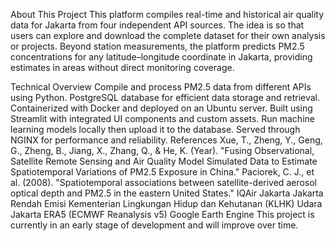 About This Project
This platform compiles real-time and historical air quality data for Jakarta from four independent API sources. The idea is so that users can explore and download the complete dataset for their own analysis or projects. Beyond station measurements, the platform predicts PM2.5 concentrations for any latitude–longitude coordinate in Jakarta, providing estimates in areas without direct monitoring coverage.

Technical Overview
Compile and process PM2.5 data from different APIs using Python.
PostgreSQL database for efficient data storage and retrieval.
Containerized with Docker and deployed on an Ubuntu server.
Built using Streamlit with integrated UI components and custom assets.
Run machine learning models locally then upload it to the database.
Served through NGINX for performance and reliability.
References
Xue, T., Zheng, Y., Geng, G., Zheng, B., Jiang, X., Zhang, Q., & He, K. (Year). "Fusing Observational, Satellite Remote Sensing and Air Quality Model Simulated Data to Estimate Spatiotemporal Variations of PM2.5 Exposure in China."
Paciorek, C. J., et al. (2008). "Spatiotemporal associations between satellite-derived aerosol optical depth and PM2.5 in the eastern United States."
IQAir Jakarta
Jakarta Rendah Emisi
Kementerian Lingkungan Hidup dan Kehutanan (KLHK)
Udara Jakarta
ERA5 (ECMWF Reanalysis v5)
Google Earth Engine
This project is currently in an early stage of development and will improve over time.
